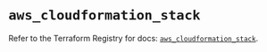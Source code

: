 # `aws_cloudformation_stack`

Refer to the Terraform Registry for docs: [`aws_cloudformation_stack`](https://registry.terraform.io/providers/hashicorp/aws/5.63.0/docs/resources/cloudformation_stack).
